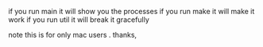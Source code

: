 if you run main  it will show you the processes 
if you run make it will make it work 
if you run util it will break it gracefully  

note  this is for  only mac users . thanks, 
